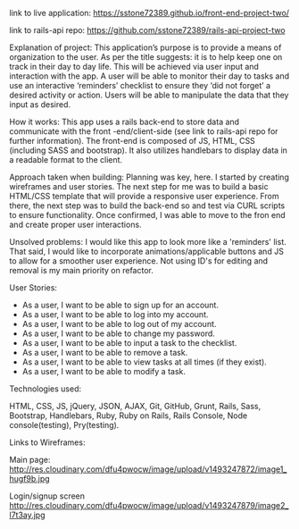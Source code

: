 link to live application: <https://sstone72389.github.io/front-end-project-two/>

link to rails-api repo: <https://github.com/sstone72389/rails-api-project-two>

Explanation of project: This application’s purpose is to provide a means of organization to the user. As per the title suggests: it is to help keep one on track in their day to day life. This will be achieved via user input and interaction with the app. A user will be able to monitor their day to tasks and use an interactive ‘reminders’ checklist to ensure they ‘did not forget’ a desired activity or action. Users will be able to manipulate the data that they input as desired.

How it works: This app uses a rails back-end to store data and communicate with the front -end/client-side (see link to rails-api repo for further information). The front-end is composed of JS, HTML, CSS (including SASS and bootstrap). It also utilizes handlebars to display data in a readable format to the client.

Approach taken when building: Planning was key, here. I started by creating wireframes and user stories. The next step for me was to build a basic HTML/CSS template that will provide a responsive user experience. From there, the next step was to build the back-end so and test via CURL scripts to ensure functionality. Once confirmed, I was able to move to the fron end and create proper user interactions.

Unsolved problems: I would like this app to look more like a 'reminders' list. That said, I would like to incorporate animations/applicable buttons and JS to allow for a smoother user experience. Not using ID's for editing and removal is my main priority on refactor.

User Stories:

* As a user, I want to be able to sign up for an account.
* As a user, I want to be able to log into my account.
* As a user, I want to be able to log out of my account.
* As a user, I want to be able to change my password.
* As a user, I want to be able to input a task to the checklist.
* As a user, I want to be able to remove a task.
* As a user, I want to be able to view tasks at all times (if they exist).
* As a user, I want to be able to modify a task.


Technologies used:

HTML, CSS, JS, jQuery, JSON, AJAX, Git, GitHub, Grunt, Rails, Sass, Bootstrap, Handlebars, Ruby, Ruby on Rails, Rails Console, Node console(testing), Pry(testing).

Links to Wireframes:

Main page:
<http://res.cloudinary.com/dfu4pwocw/image/upload/v1493247872/image1_hugf9b.jpg>

Login/signup screen
<http://res.cloudinary.com/dfu4pwocw/image/upload/v1493247879/image2_l7t3ay.jpg>
